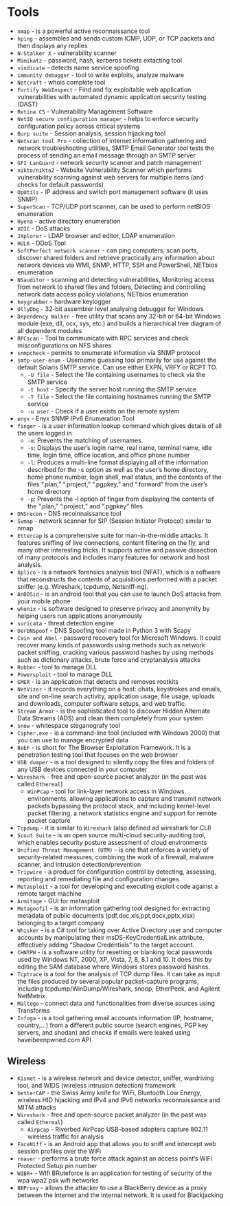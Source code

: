 # Tools

- `nmap` - is a powerful active reconnaissance tool
- `hping` - assembles and sends custom ICMP, UDP, or TCP packets and then displays any replies
- `N-Stalker X` - vulnerability scanner
- `Mimikatz` - password, hash, kerberos tickets extacting tool
- `vindicate` - detects name service spoofing
- `immunity debugger` - tool to write exploits, analyze malware
- `Netcraft` - whois complete tool
- `Fortify WebInspect` - Find and fix exploitable web application vulnerabilities with automated dynamic application security testing (DAST)
- `Retina CS` - Vulnerability Management Software
- `NetIQ secure configuration manager` - helps to enforce security configuration policy across critical systems
- `Burp suite` - Session analysis, session hijacking tool
- `Netscan tool Pro` - collection of internet information gathering and network troubleshooting utilities, SMTP Email Generator tool tests the process of sending an email message through an SMTP server
- `GFI LanGuard` - network security scanner and patch management
- `nikto/nikto2` - Website Vulnerability Scanner which performs vulnerability scanning against web servers for multiple items (and checks for default passwords)
- `OpUtils` - IP address and switch port management software (it uses SNMP)
- `SuperScan` - TCP/UDP port scanner, can be used to perform netBIOS enumeration
- `Hyena` - active directory enumeration
- `XOIC` - DoS attacks
- `JXplorer` - LDAP browser and editor, LDAP enumeration
- `HULK` - DDoS Tool
- `SoftPerfect network scanner` - can ping computers, scan ports, discover shared folders and retrieve practically any information about network devices via WMI, SNMP, HTTP, SSH and PowerShell, NETbios enumeration
- `NSauditor` - scanning and detecting vulnerabilities, Monitoring access from network to shared files and folders, Detecting and controlling network data access policy violations, NETbios enumeration
- `keygrabber` - hardware keylogger
- `OllyDbg` - 32-bit assembler level analysing debugger for Windows
- `Dependency Walker` - free utility that scans any 32-bit or 64-bit Windows module (exe, dll, ocx, sys, etc.) and builds a hierarchical tree diagram of all dependent modules
- `RPCscan` - Tool to communicate with RPC services and check misconfigurations on NFS shares
- `snmpcheck` - permits to enumerate information via SNMP protocol
- `smtp-user-enum` - Username guessing tool primarily for use against the default Solaris SMTP service. Can use either EXPN, VRFY or RCPT TO.
    - `-U file` - Select the file containing usernames to check via the SMTP service
    - `-t host` - Specify the server host running the SMTP service
    - `-T file` - Select the file containing hostnames running the SMTP service
    - `-u user` - Check if a user exists on the remote system
- `enyx` - Enyx SNMP IPv6 Enumeration Tool
- `finger` - is a user information lookup command which gives details of all the users logged in
    - `-m`: Prevents the matching of usernames.
    - `-s`: Displays the user’s login name, real name, terminal name, idle time, login time, office location, and office phone number
    - `-l`: Produces a multi-line format displaying all of the information described for the -s option as well as the user’s home directory, home phone number, login shell, mail status, and the contents of the files “.plan,” “.project,” “.pgpkey,” and “.forward” from the user’s home directory
    - `-p`: Prevents the -l option of finger from displaying the contents of the “.plan,” “.project,” and “.pgpkey” files.
- `DNSrecon` - DNS recoinnaissance tool
- `Svmap` - network scanner for SIP (Session Initiator Protocol) similar to nmap
- `Ettercap` is a comprehensive suite for man-in-the-middle attacks. It features sniffing of live connections, content filtering on the fly, and many other interesting tricks. It supports active and passive dissection of many protocols and includes many features for network and host analysis.
- `Xplico` - is a network forensics analysis tool (NFAT), which is a software that reconstructs the contents of acquisitions performed with a packet sniffer (e.g. Wireshark, tcpdump, Netsniff-ng).
- `AnDOSid` - is an android tool that you can use to launch DoS attacks from your mobile phone
- `whonix` - is software designed to preserve privacy and anonymity by helping users run applications anonymously
- `suricata` - threat detection engine
- `DerbNSpoof` - DNS Spoofing tool made in Python 3 with Scapy
- `Cain and Abel` - password recovery tool for Microsoft Windows. It could recover many kinds of passwords using methods such as network packet sniffing, cracking various password hashes by using methods such as dictionary attacks, brute force and cryptanalysis attacks
- `Robber` - tool to manage DLL
- `Powersploit` - tool to manage DLL
- `GMER` - is an application that detects and removes rootkits
- `NetVizor` - it records everything on a host: chats, keystrokes and emails, site and on-line search activity, application usage, file usage, uploads and downloads, computer software setups, and web traffic.
- `Stream Armor` - is the sophisticated tool to discover Hidden Alternate Data Streams (ADS) and clean them completely from your system
- `snow` - whitespace steganografy tool
- `Cipher.exe` - is a command-line tool (included with Windows 2000) that you can use to manage encrypted data
- `BeEF` - is short for The Browser Exploitation Framework. It is a penetration testing tool that focuses on the web browser
- `USB dumper` - is a tool designed to silently copy the files and folders of any USB devices connected in your computer
- `Wireshark` - free and open-source packet analyzer (in the past was called `Ethereal`)
    - `WinPcap` - tool for link-layer network access in Windows environments, allowing applications to capture and transmit network packets bypassing the protocol stack, and including kernel-level packet filtering, a network statistics engine and support for remote packet capture
- `Tcpdump` - it is similar to `Wireshark` (also defined ad wireshark for CLI)
- `Scout Suite` - is an open source multi-cloud security-auditing tool, which enables security posture assessment of cloud environments
- `Unified Threat Management (UTM)` - is one that enforces a variety of security-related measures, combining the work of a firewall, malware scanner, and intrusion detection/prevention
- `Tripwire` - a product for configuration control by detecting, assessing, reporting and remediating file and configuration changes
- `Metasploit` - a tool for developing and executing exploit code against a remote target machine
- `Armitage` - GUI for metasploit
- `Metagoofil` - is an information gathering tool designed for extracting metadata of public documents (pdf,doc,xls,ppt,docx,pptx,xlsx) belonging to a target company
- `Whisker` - is a C# tool for taking over Active Directory user and computer accounts by manipulating their msDS-KeyCredentialLink attribute, effectively adding “Shadow Credentials” to the target account.
- `CHNTPW` - is a software utility for resetting or blanking local passwords used by Windows NT, 2000, XP, Vista, 7, 8, 8.1 and 10. It does this by editing the SAM database where Windows stores password hashes.
- `Tcptrace` is a tool for the analysis of TCP dump files. It can take as input the files produced by several popular packet-capture programs, including tcpdump/WinDump/Wireshark, snoop, EtherPeek, and Agilent NetMetrix.
- `Maltego` - connect data and functionalities from diverse sources using Transforms
- `Infoga` - is a tool gathering email accounts information (IP, hostname, country,...) from a different public source (search engines, PGP key servers, and shodan) and checks if emails were leaked using haveibeenpwned.com API
## Wireless
- `Kismet` - is a wireless network and device detector, sniffer, wardriving tool, and WIDS (wireless intrusion detection) framework
- `betterCAP` - the Swiss Army knife for WiFi, Bluetooth Low Energy, wireless HID hijacking and IPv4 and IPv6 networks reconnaissance and MITM attacks
- `Wireshark` - free and open-source packet analyzer (in the past was called `Ethereal`)
    - `Airpcap` - Riverbed AirPcap USB-based adapters capture 802.11 wireless traffic for analysis
- `FaceNiff` - is an Android app that allows you to sniff and intercept web session profiles over the WiFi
- `reaver` - performs a brute force attack against an access point’s WiFi Protected Setup pin number
- `WIBR+` - WIfi BRuteforce is an application for testing of security of the wpa wpa2 psk wifi networks
- `BBProxy` - allows the attacker to use a BlackBerry device as a proxy between the Internet and the internal network. It is used for Blackjacking
